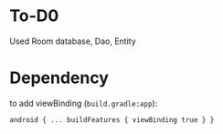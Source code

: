 # To-D0
Used Room database, Dao, Entity
# Dependency
to add viewBinding (`build.gradle:app`):

`android {
  ...
  buildFeatures {
    viewBinding true
  }
}
`
